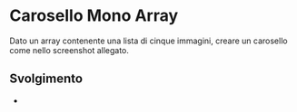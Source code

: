 Carosello Mono Array
===
Dato un array contenente una lista di cinque immagini, creare un carosello come nello screenshot allegato.
## Svolgimento
- 
